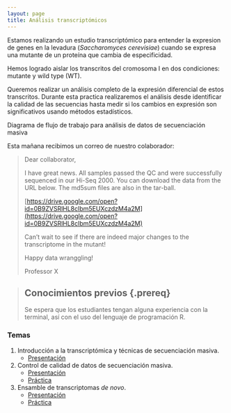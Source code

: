 ```yaml
---
layout: page
title: Análisis transcriptómicos
---
```


Estamos realizando un estudio transcriptómico para entender la expresion de genes
en la levadura (*Saccharomyces cerevisiae*) cuando se expresa una 
mutante de un proteína que cambia de especificidad.

Hemos logrado aislar los transcritos del cromosoma I en dos condiciones: mutante y 
wild type (WT).

Queremos realizar un análisis completo de la expresión diferencial de estos transcritos. 
Durante esta practica realizaremos el análisis desde identificar la calidad de las secuencias
hasta medir si los cambios en expresión son significativos usando métodos estadísticos.

Diagrama de flujo de trabajo para análisis de datos de secuenciación masiva

Esta mañana recibimos un correo de nuestro colaborador:

>
>Dear collaborator,
>
>I have great news. All samples passed the QC and were successfully sequenced in 
>our Hi-Seq 2000. You can download the data from the URL below. The md5sum files are also 
>in the tar-ball.  
>
>[https://drive.google.com/open?id=0B9ZVSRlHL8cIbm5EUXczdzM4a2M](https://drive.google.com/open?id=0B9ZVSRlHL8cIbm5EUXczdzM4a2M)
>
>Can’t wait to see if there are indeed major changes to the transcriptome in the mutant! 
>
>Happy data wranggling!
>
>Professor X


> ## Conocimientos previos {.prereq}
>
> Se espera que los estudiantes tengan alguna experiencia con la terminal,
> así con el uso del lenguaje de programación R. 


### Temas


1. Introducción a la transcriptómica y técnicas de secuenciación masiva. 
	* [Presentación](SLIDES/TIB17_Clase_1.pdf)
2. Control de calidad de datos de secuenciación masiva.
	* [Presentación](SLIDES/TIB17_Clase_2.pdf)
	* [Práctica](01-quality.html)
3. Ensamble de transcriptomas *de novo*.
	* [Presentación](SLIDES/TIB2017_3.pdf)
	* [Práctica](02-assembly_denovo.html)
	<!--
4. Alineamiento de lecturas y transcritos.
	* [Presentación](SLIDES/TIB2017_4.pdf)
	* [Práctica](03-mapping.html)
5. Ensamble de transcriptomas guiado.
	* [Presentación](SLIDES/TIB2017_5.pdf)
	* [Práctica](04-assembly_guided.html)
6. Navegadores de genomas y transcriptomas.
	* [Presentación](SLIDES/TIB2017_6.pdf)
	* [Práctica](05-browsers.html)
7. Análisis de expresión diferencial.
	* [Presentación](SLIDES/TIB2017_7.pdf)
	* [Práctica](06-expression.html)
8. Anotación.
	* [Presentación](SLIDES/TIB2017_8.pdf)
	* [Práctica](07-annotation.html)
<!--
-->








